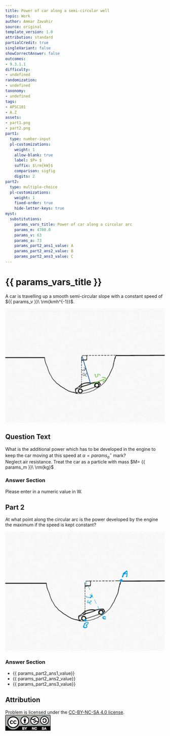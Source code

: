 ```yaml
---
title: Power of car along a semi-circular well
topic: Work
author: Ammar Zavahir
source: original
template_version: 1.0
attribution: standard
partialCredit: true
singleVariant: false
showCorrectAnswer: false
outcomes:
- 9.3.1.1
difficulty:
- undefined
randomization:
- undefined
taxonomy:
- undefined
tags:
- APSC181
- A.Z
assets:
- part1.png
- part2.png
part1:
  type: number-input
  pl-customizations:
    weight: 1
    allow-blank: true
    label: $P= $
    suffix: $\rm{kW}$
    comparison: sigfig
    digits: 2
part2:
  type: multiple-choice
  pl-customizations:
    weight: 1
    fixed-order: true
    hide-letter-keys: true
myst:
  substitutions:
    params_vars_title: Power of car along a circular arc
    params_m: 4700.0
    params_v: 63
    params_a: 73
    params_part2_ans1_value: A
    params_part2_ans2_value: B
    params_part2_ans3_value: C
---
```

# {{ params_vars_title }}
A car is travelling up a smooth semi-circular slope with a constant speed of ${{ params_v }}\ \rm{kmh^{-1}}$.

<img src="part1.png" width=600>

## Question Text

What is the additional power which has to be developed in the engine to keep the car moving at this speed at $\alpha = {{ params_a }}^{\circ}$ mark?
<br>
Neglect air resistance. Treat the car as a particle with mass $M= {{ params_m }}\ \rm{kg}$

### Answer Section

Please enter in a numeric value in W.

## Part 2

At what point along the circular arc is the power developed by the engine the maximum if the speed is kept constant?

<img src="part2.png" width=600>

### Answer Section

- {{ params_part2_ans1_value}}
- {{ params_part2_ans2_value}}
- {{ params_part2_ans3_value}}

## Attribution

Problem is licensed under the [CC-BY-NC-SA 4.0 license](https://creativecommons.org/licenses/by-nc-sa/4.0/).<br> ![The Creative Commons 4.0 license requiring attribution-BY, non-commercial-NC, and share-alike-SA license.](https://raw.githubusercontent.com/firasm/bits/master/by-nc-sa.png)